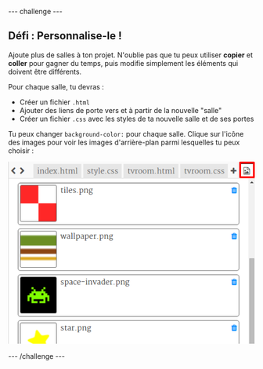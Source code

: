 \--- challenge \---

## Défi : Personnalise-le !

Ajoute plus de salles à ton projet. N'oublie pas que tu peux utiliser **copier** et **coller** pour gagner du temps, puis modifie simplement les éléments qui doivent être différents.

Pour chaque salle, tu devras :

+ Créer un fichier `.html`
+ Ajouter des liens de porte vers et à partir de la nouvelle "salle"
+ Créer un fichier `.css` avec les styles de ta nouvelle salle et de ses portes

Tu peux changer `background-color:` pour chaque salle. Clique sur l'icône des images pour voir les images d'arrière-plan parmi lesquelles tu peux choisir :

![capture d'écran](images/rooms-images.png)

\--- /challenge \---